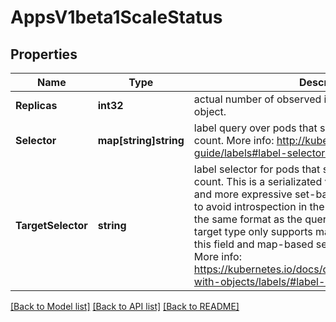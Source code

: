 # AppsV1beta1ScaleStatus

## Properties
Name | Type | Description | Notes
------------ | ------------- | ------------- | -------------
**Replicas** | **int32** | actual number of observed instances of the scaled object. | [default to null]
**Selector** | **map[string]string** | label query over pods that should match the replicas count. More info: http://kubernetes.io/docs/user-guide/labels#label-selectors | [optional] [default to null]
**TargetSelector** | **string** | label selector for pods that should match the replicas count. This is a serializated version of both map-based and more expressive set-based selectors. This is done to avoid introspection in the clients. The string will be in the same format as the query-param syntax. If the target type only supports map-based selectors, both this field and map-based selector field are populated. More info: https://kubernetes.io/docs/concepts/overview/working-with-objects/labels/#label-selectors | [optional] [default to null]

[[Back to Model list]](../README.md#documentation-for-models) [[Back to API list]](../README.md#documentation-for-api-endpoints) [[Back to README]](../README.md)


